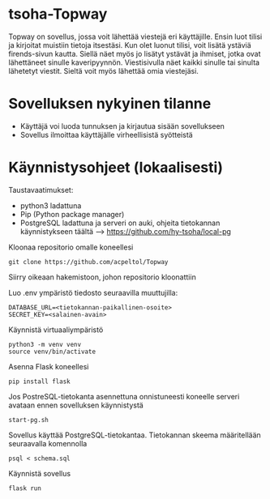 # tsoha-Topway

Topway on sovellus, jossa voit lähettää viestejä eri käyttäjille. Ensin luot tilisi ja kirjoitat muistiin tietoja itsestäsi.
Kun olet luonut tilisi, voit lisätä ystäviä firends-sivun kautta. Siellä näet myös jo lisätyt ystävät ja ihmiset, jotka ovat lähettäneet sinulle kaveripyynnön. Viestisivulla näet kaikki sinulle tai sinulta lähetetyt viestit. Sieltä voit myös lähettää omia viestejäsi.

# Sovelluksen nykyinen tilanne

- Käyttäjä voi luoda tunnuksen ja kirjautua sisään sovellukseen
- Sovellus ilmoittaa käyttäjälle virheellisistä syötteistä

# Käynnistysohjeet (lokaalisesti)

Taustavaatimukset:

- python3 ladattuna
- Pip (Python package manager)
- PostgreSQL ladattuna ja serveri on auki, ohjeita tietokannan käynnistykseen täältä --> https://github.com/hy-tsoha/local-pg

Kloonaa repositorio omalle koneellesi

`git clone https://github.com/acpeltol/Topway`

Siirry oikeaan hakemistoon, johon repositorio kloonattiin

Luo .env ympäristö tiedosto seuraavilla muuttujilla:

`DATABASE_URL=<tietokannan-paikallinen-osoite>`  
`SECRET_KEY=<salainen-avain>`  

Käynnistä virtuaaliympäristö

`python3 -m venv venv`  
`source venv/bin/activate`

Asenna Flask koneellesi

`pip install flask`

Jos PostreSQL-tietokanta asennettuna onnistuneesti koneelle serveri avataan ennen sovelluksen käynnistystä

`start-pg.sh`

Sovellus käyttää PostgreSQL-tietokantaa. Tietokannan skeema määritellään seuraavalla komennolla

`psql < schema.sql`

Käynnistä sovellus

`flask run`